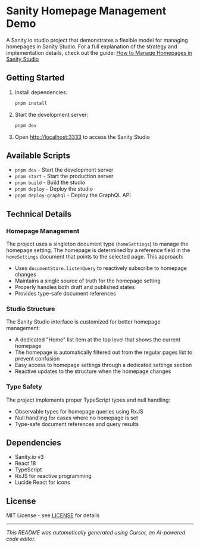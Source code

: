 # Sanity Homepage Management Demo

A Sanity.io studio project that demonstrates a flexible model for managing homepages in Sanity Studio. For a full explanation of the strategy and implementation details, check out the guide: [How to Manage Homepages in Sanity Studio](https://www.trenda.dev/blog/how-to-manage-homepages-in-sanity-studio)

## Getting Started

1. Install dependencies:

   ```bash
   pnpm install
   ```

2. Start the development server:

   ```bash
   pnpm dev
   ```

3. Open [http://localhost:3333](http://localhost:3333) to access the Sanity Studio

## Available Scripts

- `pnpm dev` - Start the development server
- `pnpm start` - Start the production server
- `pnpm build` - Build the studio
- `pnpm deploy` - Deploy the studio
- `pnpm deploy-graphql` - Deploy the GraphQL API

## Technical Details

### Homepage Management

The project uses a singleton document type (`homeSettings`) to manage the homepage setting. The homepage is determined by a reference field in the `homeSettings` document that points to the selected page. This approach:

- Uses `documentStore.listenQuery` to reactively subscribe to homepage changes
- Maintains a single source of truth for the homepage setting
- Properly handles both draft and published states
- Provides type-safe document references

### Studio Structure

The Sanity Studio interface is customized for better homepage management:

- A dedicated "Home" list item at the top level that shows the current homepage
- The homepage is automatically filtered out from the regular pages list to prevent confusion
- Easy access to homepage settings through a dedicated settings section
- Reactive updates to the structure when the homepage changes

### Type Safety

The project implements proper TypeScript types and null handling:

- Observable types for homepage queries using RxJS
- Null handling for cases where no homepage is set
- Type-safe document references and query results

## Dependencies

- Sanity.io v3
- React 18
- TypeScript
- RxJS for reactive programming
- Lucide React for icons

## License

MIT License - see [LICENSE](LICENSE) for details

---

_This README was automatically generated using Cursor, an AI-powered code editor._
